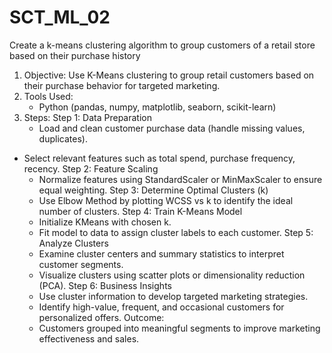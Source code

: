 # SCT_ML_02
Create a k-means clustering algorithm to group customers of a retail store based on their purchase history
 1. Objective:
   Use K-Means clustering to group retail customers based on their purchase behavior for targeted marketing.
2. Tools Used:
   - Python (pandas, numpy, matplotlib, seaborn, scikit-learn)
3. Steps:
 Step 1: Data Preparation
    - Load and clean customer purchase data (handle missing values, duplicates).
- Select relevant features such as total spend, purchase frequency, recency.
 Step 2: Feature Scaling
    - Normalize features using StandardScaler or MinMaxScaler to ensure equal weighting.
Step 3: Determine Optimal Clusters (k)
   - Use Elbow Method by plotting WCSS vs k to identify the ideal number of clusters.
 Step 4: Train K-Means Model
    - Initialize KMeans with chosen k.
   - Fit model to data to assign cluster labels to each customer.
 Step 5: Analyze Clusters
    - Examine cluster centers and summary statistics to interpret customer segments.
    - Visualize clusters using scatter plots or dimensionality reduction (PCA).
 Step 6: Business Insights
    - Use cluster information to develop targeted marketing strategies.
    - Identify high-value, frequent, and occasional customers for personalized offers.
 Outcome:
    - Customers grouped into meaningful segments to improve marketing effectiveness and sales.
